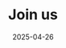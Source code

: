---
title: Join us
date: 2025-04-26
type: widget_page

sections:  
  - block: markdown
    content:
      title: 欢迎加入李渊越实验室
      text: |-
        我们实验室依托浙江大学基础医学院招聘研究生，欢迎符合招生条件的同学报名。同时，我们也欢迎对编程感兴趣的浙江大学本科实习生。

        同时，我们实验室常年招聘优秀的博士后及科研助理，欢迎具有相关背景的优秀青年学者加入我们，一起在代谢组学的前沿领域开拓创新！

        如需进一步了解详细情况，欢迎随时通过邮箱 future@lilab.cool 联系我们。期待你的到来！
    design:
      columns: '1'
      spacing:
        padding: ['20px', '0', '20px', '0']

  - block: markdown
    content:
      title: 博士后招聘
      text: |
        #### 一.  技能要求
        1)   计算代谢组学方向

        &emsp;&emsp;该方向未来将主要通过开发新的代谢组学分析方法，利用人工智能及大数据分析质谱数据，从中挖掘新的与人类疾病相关的代谢物。要求具备生物信息学、化学信息学等相关领域的研究经验。

        2)   实验代谢组学方向

        &emsp;&emsp;该方向将聚焦单细胞代谢组学的实验方法开发。要求能独立操作液相质谱，拥有代谢组学或蛋白质组学样品分析经验，或具有单细胞组学样品制备与分析经验，并对代谢组学研究有浓厚兴趣。

        其它要求：

          1.   对探索未知事物感兴趣，热爱科研。
          2.   即将或已经获得博士学位，年龄不超过 35 岁。
          3.   即将或已经以第一作者身份在所属领域主流期刊发表过论文，具备一定科研潜力。
          4.   具备较强的独立研究能力与良好的团队协作精神，工作勤奋，具备较好的中英文读写能力。

        #### 二.  福利待遇

        1.   参照国家及浙江大学博士后资助标准执行，综合年薪不少于30万元，业绩突出者可获得额外奖励。
        2.   享有浙江大学教职工相应的社保和福利待遇，解决子女入学问题，浙江大学可提供教师公寓（优惠价租赁）。
        3.   提供一流的科研平台和合作交流环境，鼓励参加国内外高水平学术会议，并针对个人职业发展提供个性化支持。
        4.   全力支持申报各类博士后基金及国家、地方科研项目。
        5.   人事关系进入学校后从事博士后研究工作2年及以上，在站期间业绩突出的可申报学校高级专业技术职务。

        #### 三.  申请材料

        1. 个人简历：包括个人基本信息、教育背景、工作经历、研究项目参与情况、已发表论文等。
        2. 工作设想与目标：博士后期间的工作设想及未来职业发展规划（一页纸左右）。
        3. 即将或已经发表的代表性论文全文（不超过三篇）。
        4. 其他申请者认为重要的材料。

        #### 四.  联系方式

        &emsp;&emsp;请将申请材料通过电子邮件发送至：future@lilab.cool。邮件标题请注明“博士后申请+姓名”。符合条件者将尽快安排面试，择优录用。申请材料将严格保密。 
        
    design:
      columns: '1'
      spacing:
        padding: ['20px', '0', '20px', '0']
---